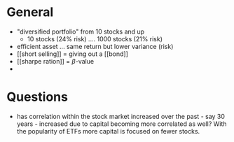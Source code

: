 # General
- "diversified portfolio" from 10 stocks and up
	- 10 stocks (24% risk) .... 1000 stocks (21% risk)
- efficient asset ... same return but lower variance (risk)
- [[short selling]] = giving out a [[bond]]
- [[sharpe ration]] = $\beta$-value
- 

# Questions
- has correlation within the stock market increased over the past - say 30 years - increased due to capital becoming more correlated as well? With the popularity of ETFs more capital is focused on fewer stocks.